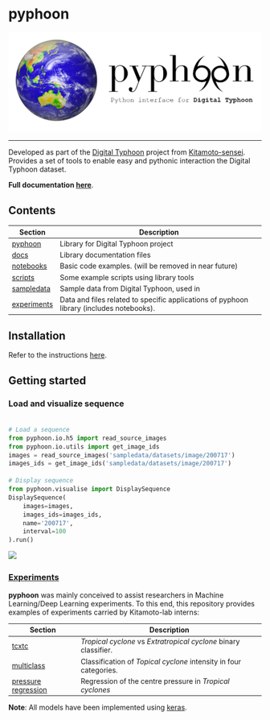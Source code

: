 # pyphoon

![](docs/source/_static/banner_small.png)

---

Developed as part of the [Digital Typhoon](http://digital-typhoon.org) project from [Kitamoto-sensei](http://www.nii.ac.jp/en/faculty/digital_content/kitamoto_asanobu/). 
Provides a set of tools to enable easy and pythonic interaction the Digital Typhoon dataset.


**Full documentation [here](http://lcsrg.me/pyphoon)**.


## Contents

| **Section**                | **Description**                                                                            |
|----------------------------|--------------------------------------------------------------------------------------------|
| [pyphoon](pyphooon)        | Library for Digital Typhoon project                                                        |
| [docs](docs)               | Library documentation files                                                                |
| [notebooks](notebooks)     | Basic code examples. (will be removed in near future)                                      |
| [scripts](scripts)         | Some example scripts using library tools                                                   |
| [sampledata](sampledata)   | Sample data from Digital Typhoon, used in                                                  |
| [experiments](experiments) | Data and files related to specific applications of pyphoon library (includes notebooks).   |


## Installation

Refer to the instructions [here](http://lcsrg.me/pyphoon/build/html/env_setup.html).
 
## Getting started

### Load and visualize sequence

```python

# Load a sequence
from pyphoon.io.h5 import read_source_images
from pyphoon.io.utils import get_image_ids
images = read_source_images('sampledata/datasets/image/200717')
images_ids = get_image_ids('sampledata/datasets/image/200717')

# Display sequence
from pyphoon.visualise import DisplaySequence
DisplaySequence(
    images=images,
    images_ids=images_ids,
    name='200717',
    interval=100
).run()
```

![](assets/201725.gif)


### [Experiments](experiments)

**pyphoon** was mainly conceived to assist researchers in Machine Learning/Deep 
Learning experiments. To this end, this repository provides examples of 
experiments carried by Kitamoto-lab interns:
 
| **Section**                                             | **Description**                                                                            |
|---------------------------------------------------------|--------------------------------------------------------------------------------------------|
| [tcxtc](experiments/tcxtc)                              | *Tropical cyclone* vs *Extratropical cyclone* binary classifier.  |
| [multiclass](experiments/depracated)                    | Classification of *Topical cyclone* intensity in four categories. |
| [pressure regression](experiments/pressure_regression)  | Regression of the centre pressure in *Tropical cyclones*          |
 
**Note**: All models have been implemented using [keras](http://keras.io).
